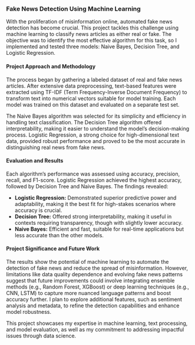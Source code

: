 ### Fake News Detection Using Machine Learning

With the proliferation of misinformation online, automated fake news detection has become crucial. This project tackles this challenge using machine learning to classify news articles as either real or fake. The objective was to identify the most effective algorithm for this task, so I implemented and tested three models: Naive Bayes, Decision Tree, and Logistic Regression.

#### Project Approach and Methodology
The process began by gathering a labeled dataset of real and fake news articles. After extensive data preprocessing, text-based features were extracted using TF-IDF (Term Frequency-Inverse Document Frequency) to transform text into numerical vectors suitable for model training. Each model was trained on this dataset and evaluated on a separate test set.

The Naive Bayes algorithm was selected for its simplicity and efficiency in handling text classification. The Decision Tree algorithm offered interpretability, making it easier to understand the model’s decision-making process. Logistic Regression, a strong choice for high-dimensional text data, provided robust performance and proved to be the most accurate in distinguishing real news from fake news.

#### Evaluation and Results
Each algorithm’s performance was assessed using accuracy, precision, recall, and F1-score. Logistic Regression achieved the highest accuracy, followed by Decision Tree and Naive Bayes. The findings revealed:
- **Logistic Regression:** Demonstrated superior predictive power and adaptability, making it the best fit for high-stakes scenarios where accuracy is crucial.
- **Decision Tree:** Offered strong interpretability, making it useful in contexts requiring transparency, though with slightly lower accuracy.
- **Naive Bayes:** Efficient and fast, suitable for real-time applications but less accurate than the other models.

#### Project Significance and Future Work
The results show the potential of machine learning to automate the detection of fake news and reduce the spread of misinformation. However, limitations like data quality dependence and evolving fake news patterns suggest that future improvements could involve integrating ensemble methods (e.g., Random Forest, XGBoost) or deep learning techniques (e.g., CNN, LSTM) to capture more nuanced language patterns and boost accuracy further. I plan to explore additional features, such as sentiment analysis and metadata, to refine the detection capabilities and enhance model robustness.

This project showcases my expertise in machine learning, text processing, and model evaluation, as well as my commitment to addressing impactful issues through data science.

